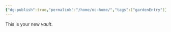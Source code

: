 ```yaml
---
{"dg-publish":true,"permalink":"/home/nc-home/","tags":["gardenEntry"]}
---
```


This is your new *vault*.

